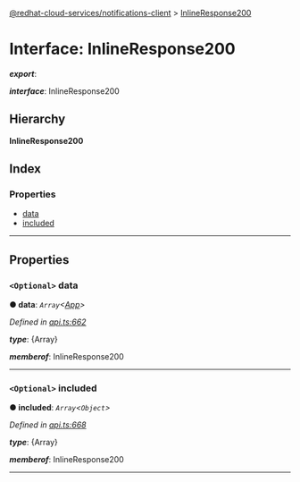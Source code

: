 [@redhat-cloud-services/notifications-client](../README.md) > [InlineResponse200](../interfaces/inlineresponse200.md)

# Interface: InlineResponse200

*__export__*: 

*__interface__*: InlineResponse200

## Hierarchy

**InlineResponse200**

## Index

### Properties

* [data](inlineresponse200.md#data)
* [included](inlineresponse200.md#included)

---

## Properties

<a id="data"></a>

### `<Optional>` data

**● data**: *`Array`<[App](../modules/app.md)>*

*Defined in [api.ts:662](https://github.com/RedHatInsights/javascript-clients/blob/master/packages/hooks/api.ts#L662)*

*__type__*: {Array}

*__memberof__*: InlineResponse200

___
<a id="included"></a>

### `<Optional>` included

**● included**: *`Array`<`Object`>*

*Defined in [api.ts:668](https://github.com/RedHatInsights/javascript-clients/blob/master/packages/hooks/api.ts#L668)*

*__type__*: {Array}

*__memberof__*: InlineResponse200

___

